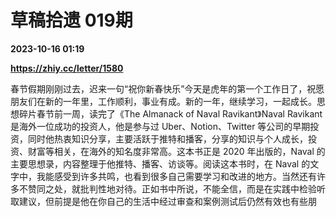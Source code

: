 # 草稿拾遗 019期

**2023-10-16 01:19**

**https://zhiy.cc/letter/1580**

春节假期刚刚过去，迟来一句“祝你新春快乐”今天是虎年的第一个工作日了，祝愿朋友们在新的一年里，工作顺利，事业有成。新的一年，继续学习，一起成长。思想碎片春节前一周，读完了《The Almanack of Naval Ravikant》Naval Ravikant 是海外一位成功的投资人，他是参与过 Uber、Notion、Twitter 等公司的早期投资，同时他热衷知识分享，主要活跃于推特和播客，分享的知识与个人成长，投资、财富等相关，在海外的知名度非常高。这本书正是 2020 年出版的，Naval 的主要思想录，内容整理于他推特、播客、访谈等。阅读这本书时，在 Naval 的文字中，我能感受到许多共鸣，也看到很多自己需要学习和改进的地方。当然还有许多不赞同之处，就批判性地对待。正如书中所说，不能全信，而是在实践中检验听取建议，但前提是他在你自己的生活中经过审查和案例测试后仍然有效也有些朋